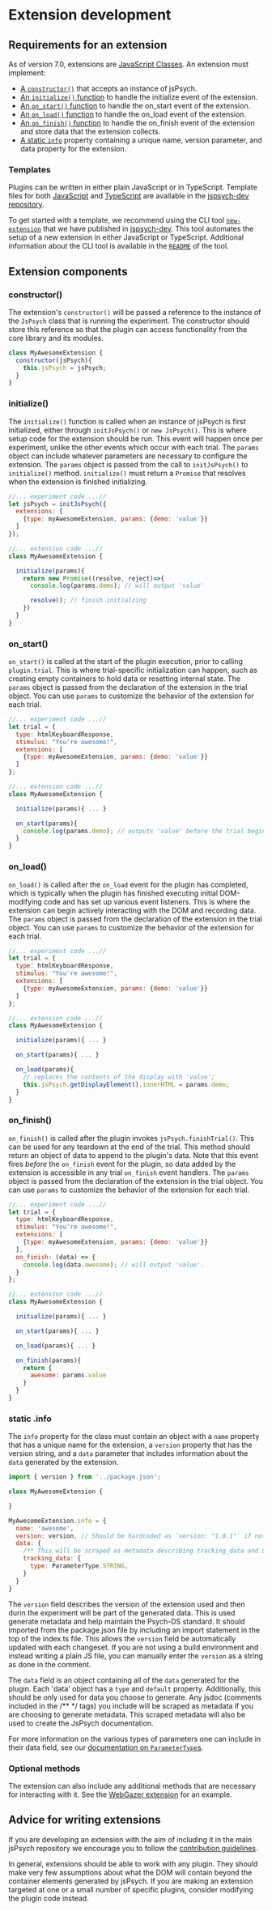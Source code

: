 # Extension development

## Requirements for an extension

As of version 7.0, extensions are [JavaScript Classes](https://developer.mozilla.org/en-US/docs/Web/JavaScript/Reference/Classes). An extension must implement:

- [A `constructor()`](#constructor) that accepts an instance of jsPsych.
- [An `initialize()` function](#initialize) to handle the initialize event of the extension.
- [An `on_start()` function](#on_start) to handle the on_start event of the extension.
- [An `on_load()` function](#on_load) to handle the on_load event of the extension.
- [An `on_finish()` function](#on_finish) to handle the on_finish event of the extension and store data that the extension collects.
- [A static `info`](#static-info) property containing a unique name, version parameter, and data property for the extension.

### Templates

Plugins can be written in either plain JavaScript or in TypeScript. Template files for both [JavaScript](https://github.com/jspsych/jspsych-dev/blob/main/packages/new-extension/templates/extension-template-js/src/index.js) and [TypeScript](https://github.com/jspsych/jspsych-dev/blob/main/packages/new-extension/templates/extension-template-ts/src/index.ts) are available in the [jspsych-dev repository](https://github.com/jspsych/jspsych-dev/).

To get started with a template, we recommend using the CLI tool [`new-extension`](https://github.com/jspsych/jspsych-dev/tree/main/packages/new-extension) that we have published in [jspsych-dev](https://github.com/jspsych/jspsych-dev/tree/main). This tool automates the setup of a new extension in either JavaScript or TypeScript. Additional information about the CLI tool is available in the [`README`](https://github.com/jspsych/jspsych-dev/tree/main/packages/new-extension/README.md) of the tool. 

## Extension components

### constructor()

The extension's `constructor()` will be passed a reference to the instance of the `JsPsych` class that is running the experiment. The constructor should store this reference so that the plugin can access functionality from the core library and its modules.

```js
class MyAwesomeExtension {
  constructor(jsPsych){
    this.jsPsych = jsPsych;
  }
}
```

### initialize()

The `initialize()` function is called when an instance of jsPsych is first initialized, either through `initJsPsych()` or `new JsPsych()`. This is where setup code for the extension should be run. This event will happen once per experiment, unlike the other events which occur with each trial. The `params` object can include whatever parameters are necessary to configure the extension. The `params` object is passed from the call to `initJsPsych()` to `initialize()` method. `initialize()` must return a `Promise` that resolves when the extension is finished initializing.

```js
//... experiment code ...//
let jsPsych = initJsPsych({
  extensions: [
    {type: myAwesomeExtension, params: {demo: 'value'}}
  ]
});

//... extension code ...//
class MyAwesomeExtension {

  initialize(params){
    return new Promise((resolve, reject)=>{
      console.log(params.demo); // will output 'value'

      resolve(); // finish initialzing
    })
  }
}
```

### on_start()

`on_start()` is called at the start of the plugin execution, prior to calling `plugin.trial`. This is where trial-specific initialization can happen, such as creating empty containers to hold data or resetting internal state. The `params` object is passed from the declaration of the extension in the trial object. You can use `params` to customize the behavior of the extension for each trial.

```js
//... experiment code ...//
let trial = {
  type: htmlKeyboardResponse,
  stimulus: "You're awesome!",
  extensions: [
    {type: myAwesomeExtension, params: {demo: 'value'}}
  ]
};

//... extension code ...//
class MyAwesomeExtension {

  initialize(params){ ... }

  on_start(params){
    console.log(params.demo); // outputs 'value' before the trial begins.
  }
}
```

### on_load()

`on_load()` is called after the `on_load` event for the plugin has completed, which is typically when the plugin has finished executing initial DOM-modifying code and has set up various event listeners. This is where the extension can begin actively interacting with the DOM and recording data. The `params` object is passed from the declaration of the extension in the trial object. You can use `params` to customize the behavior of the extension for each trial.

```js
//... experiment code ...//
let trial = {
  type: htmlKeyboardResponse,
  stimulus: "You're awesome!",
  extensions: [
    {type: myAwesomeExtension, params: {demo: 'value'}}
  ]
};

//... extension code ...//
class MyAwesomeExtension {

  initialize(params){ ... }

  on_start(params){ ... }

  on_load(params){
    // replaces the contents of the display with 'value';
    this.jsPsych.getDisplayElement().innerHTML = params.demo;
  }
}
```

### on_finish()

`on_finish()` is called after the plugin invokes `jsPsych.finishTrial()`. This can be used for any teardown at the end of the trial. This method should return an object of data to append to the plugin's data. Note that this event fires _before_ the `on_finish` event for the plugin, so data added by the extension is accessible in any trial `on_finish` event handlers. The `params` object is passed from the declaration of the extension in the trial object. You can use `params` to customize the behavior of the extension for each trial.

```js
//... experiment code ...//
let trial = {
  type: htmlKeyboardResponse,
  stimulus: "You're awesome!",
  extensions: [
    {type: myAwesomeExtension, params: {demo: 'value'}}
  ],
  on_finish: (data) => {
    console.log(data.awesome); // will output 'value'.
  }
};

//... extension code ...//
class MyAwesomeExtension {

  initialize(params){ ... }

  on_start(params){ ... }

  on_load(params){ ... }

  on_finish(params){
    return {
      awesome: params.value
    }
  }
}
```

### static .info

The `info` property for the class must contain an object with a `name` property that has a unique name for the extension, a `version` property that has the version string, and a `data` parameter that includes information about the `data` generated by the extension.

```js
import { version } from '../package.json';

class MyAwesomeExtension {

}

MyAwesomeExtension.info = {
  name: 'awesome',
  version: version, // Should be hardcoded as `version: "1.0.1"` if not using build tools.
  data: {
    /** This will be scraped as metadata describing tracking_data and used to create the JsPsych docs */
    tracking_data: {
      type: ParameterType.STRING,
    }
  }
}
```

The `version` field describes the version of the extension used and then durin the experiment will be part of the generated data. This is used generate metadata and help maintain the Psych-DS standard. It should imported from the package.json file by including an import statement in the top of the index.ts file. This allows the `version` field be automatically updated with each changeset. If you are not using a build environment and instead writing a plain JS file, you can manually enter the `version` as a string as done in the comment.

The `data` field is an object containing all of the `data` generated for the plugin. Each 'data' object has a `type` and `default` property. Additionally, this should be only used for data you choose to generate. Any jsdoc (comments included in the /** */ tags) you include will be scraped as metadata if you are choosing to generate metadata. This scraped metadata will also be used to create the JsPsych documentation.

For more information on the various types of parameters one can include in their data field, see our [documentation on `ParameterType`s](./plugin-development.md#parameter-types).

### Optional methods

The extension can also include any additional methods that are necessary for interacting with it. See the [WebGazer extension](../extensions/webgazer.md) for an example.

## Advice for writing extensions

If you are developing an extension with the aim of including it in the main jsPsych repository we encourage you to follow the [contribution guidelines](contributing.md#contributing-to-the-codebase).

In general, extensions should be able to work with any plugin. They should make very few assumptions about what the DOM will contain beyond the container elements generated by jsPsych. If you are making an extension targeted at one or a small number of specific plugins, consider modifying the plugin code instead.
